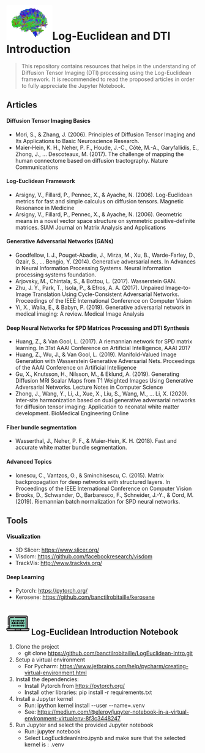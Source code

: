#  <img src="/icons/icon.png" width="120" vertical-align="bottom">Log-Euclidean and DTI Introduction
> This repository contains resources that helps in the understanding of Diffusion Tensor Imaging (DTI) processing using the
Log-Euclidean framework. It is recommended to read the proposed articles in order to fully appreciate the Jupyter Notebook.

## Articles
#### Diffusion Tensor Imaging Basics
 - Mori, S., & Zhang, J. (2006). Principles of Diffusion Tensor Imaging and Its Applications to Basic Neuroscience Research.
 - Maier-Hein, K. H., Neher, P. F., Houde, J.-C., Côté, M.-A., Garyfallidis, E., Zhong, J., … Descoteaux, M. (2017). The challenge of mapping the human connectome based on diffusion tractography. Nature Communications
#### Log-Euclidean Framework
 - Arsigny, V., Fillard, P., Pennec, X., & Ayache, N. (2006). Log-Euclidean metrics for fast and simple calculus on diffusion tensors. Magnetic Resonance in Medicine
 - Arsigny, V., Fillard, P., Pennec, X., & Ayache, N. (2006). Geometric means in a novel vector space structure on symmetric positive-definite matrices. SIAM Journal on Matrix Analysis and Applications
#### Generative Adversarial Networks (GANs)
 - Goodfellow, I. J., Pouget-Abadie, J., Mirza, M., Xu, B., Warde-Farley, D., Ozair, S., … Bengio, Y. (2014). Generative adversarial nets. In Advances in Neural Information Processing Systems. Neural information processing systems foundation.
 - Arjovsky, M., Chintala, S., & Bottou, L. (2017). Wasserstein GAN.
 - Zhu, J. Y., Park, T., Isola, P., & Efros, A. A. (2017). Unpaired Image-to-Image Translation Using Cycle-Consistent Adversarial Networks. Proceedings of the IEEE International Conference on Computer Vision
 - Yi, X., Walia, E., & Babyn, P. (2019). Generative adversarial network in medical imaging: A review. Medical Image Analysis
#### Deep Neural Networks for SPD Matrices Processing and DTI Synthesis
 - Huang, Z., & Van Gool, L. (2017). A riemannian network for SPD matrix learning. In 31st AAAI Conference on Artificial Intelligence, AAAI 2017
 - Huang, Z., Wu, J., & Van Gool, L. (2019). Manifold-Valued Image Generation with Wasserstein Generative Adversarial Nets. Proceedings of the AAAI Conference on Artificial Intelligence
 - Gu, X., Knutsson, H., Nilsson, M., & Eklund, A. (2019). Generating Diffusion MRI Scalar Maps from T1 Weighted Images Using Generative Adversarial Networks. Lecture Notes in Computer Science
 - Zhong, J., Wang, Y., Li, J., Xue, X., Liu, S., Wang, M., … Li, X. (2020). Inter-site harmonization based on dual generative adversarial networks for diffusion tensor imaging: Application to neonatal white matter development. BioMedical Engineering Online
#### Fiber bundle segmentation
 - Wasserthal, J., Neher, P. F., & Maier-Hein, K. H. (2018). Fast and accurate white matter bundle segmentation.
#### Advanced Topics
 - Ionescu, C., Vantzos, O., & Sminchisescu, C. (2015). Matrix backpropagation for deep networks with structured layers. In Proceedings of the IEEE International Conference on Computer Vision
 - Brooks, D., Schwander, O., Barbaresco, F., Schneider, J.-Y., & Cord, M. (2019). Riemannian batch normalization for SPD neural networks.


## Tools
#### Visualization
- 3D Slicer: https://www.slicer.org/
- Visdom: https://github.com/facebookresearch/visdom
- TrackVis: http://www.trackvis.org/
#### Deep Learning
- Pytorch: https://pytorch.org/
- Kerosene: https://github.com/banctilrobitaille/kerosene

## <img src="/icons/code.png" width="60" vertical-align="bottom"> Log-Euclidean Introduction Notebook
1. Clone the project
    - git clone https://github.com/banctilrobitaille/LogEuclidean-Intro.git
2. Setup a virtual environment
    - For Pycharm: https://www.jetbrains.com/help/pycharm/creating-virtual-environment.html
3. Install the dependencies: 
    - Install Pytorch from https://pytorch.org/
    - Install other libraries: pip install -r requirements.txt
4. Install a Jupyter kernel
    - Run: ipython kernel install --user --name=.venv
    - See: https://medium.com/@eleroy/jupyter-notebook-in-a-virtual-environment-virtualenv-8f3c3448247
5. Run Jupyter and select the provided Jupyter notebook
    - Run: jupyter notebook
    - Select LogEuclideanIntro.ipynb and make sure that the selected kernel is : .venv

